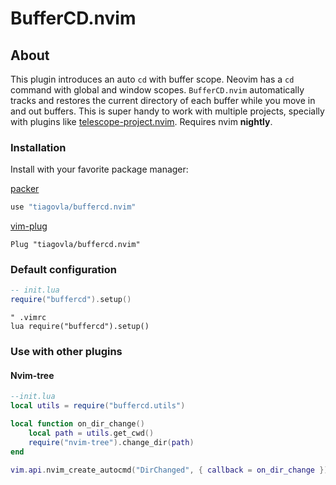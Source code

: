 # BufferCD.nvim

## About
This plugin introduces an auto `cd` with buffer scope. Neovim has a `cd`
command with global and window scopes.  `BufferCD.nvim` automatically tracks and
restores the current directory of each buffer while you move in and out
buffers. This is super handy to work with multiple projects, specially with
plugins like
[telescope-project.nvim](https://github.com/nvim-telescope/telescope-project.nvim).
Requires nvim **nightly**.

### Installation

Install with your favorite package manager:

[packer](https://github.com/wbthomason/packer.nvim)

``` lua
use "tiagovla/buffercd.nvim"
```

[vim-plug](https://github.com/junegunn/vim-plug)

``` vim
Plug "tiagovla/buffercd.nvim"
```
### Default configuration

``` lua
-- init.lua
require("buffercd").setup()
```

``` vim
" .vimrc
lua require("buffercd").setup()
```


### Use with other plugins
#### Nvim-tree
```lua
--init.lua
local utils = require("buffercd.utils")

local function on_dir_change()
    local path = utils.get_cwd()
    require("nvim-tree").change_dir(path)
end

vim.api.nvim_create_autocmd("DirChanged", { callback = on_dir_change })
```

